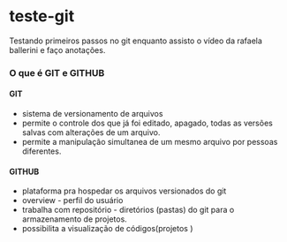 # teste-git
Testando primeiros passos no git enquanto assisto o vídeo da rafaela ballerini e faço anotações.

### O que é GIT e GITHUB

#### GIT
- sistema de versionamento de arquivos 
- permite o controle dos que já foi editado, apagado, todas as versões salvas com alterações de um arquivo.
- permite a manipulação simultanea de um mesmo arquivo por pessoas diferentes.

#### GITHUB 
- plataforma pra hospedar os arquivos versionados do git
- overview - perfil do usuário 
- trabalha com repositório - diretórios (pastas) do git para o armazenamento de projetos.
- possibilita a visualização de códigos(projetos )
